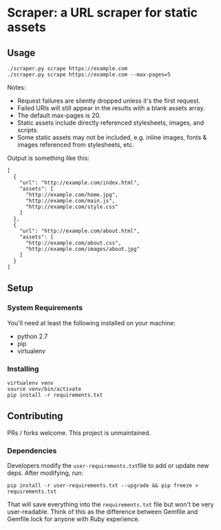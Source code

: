# Scraper: a URL scraper for static assets

## Usage
```
./scraper.py scrape https://example.com
./scraper.py scrape https://example.com --max-pages=5
```

Notes:

- Request failures are silently dropped unless it's the first request.
- Failed URls will still appear in the results with a blank assets array.
- The default max-pages is 20.
- Static assets include directly referenced stylesheets, images, and scripts.
- Some static assets may not be included, e.g. inline images, fonts & images
  referenced from stylesheets, etc.

Output is something like this:

```
[
  {
    "url": "http://example.com/index.html",
    "assets": [
      "http://example.com/home.jpg",
      "http://example.com/main.js",
      "http://example.com/style.css"
    ]
  },
  {
    "url": "http://example.com/about.html",
    "assets": [
      "http://example.com/about.css",
      "http://example.com/images/about.jpg"
    ]
  }
]
```

## Setup

### System Requirements
You'll need at least the following installed on your machine:

- python 2.7
- pip
- virtualenv

### Installing

```
virtualenv venv
source venv/bin/activate
pip install -r requirements.txt
```

## Contributing
PRs / forks welcome. This project is unmaintained.

### Dependencies
Developers modify the `user-requirements.txt`file to add or update new deps.
After modifying, run:

```
pip install -r user-requirements.txt --upgrade && pip freeze > requirements.txt
```

That will save everything into the `requirements.txt` file but won't be very
user-readable. Think of this as the difference between Gemfile and Gemfile.lock
for anyone with Ruby experience.
